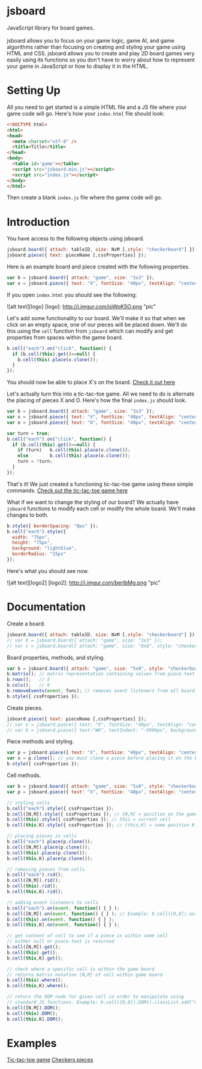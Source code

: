 # jsboard
JavaScript library for board games.
<br><br>
jsboard allows you to focus on your game logic, game AI, and game algorithms rather than focusing on creating and styling your game using HTML and CSS. jsboard allows you to create and play 2D board games very easily using its functions so you don't have to worry about how to represent your game in JavaScript or how to display it in the HTML. 

# Setting Up
All you need to get started is a simple HTML file and a JS file where your game code will go. Here's how your `index.html` file should look:

```html
<!DOCTYPE html>
<html>
<head>
  <meta charset="utf-8" />
  <title>Title</title>
</head>
<body>
  <table id='game'></table>
  <script src="jsboard.min.js"></script>
  <script src="index.js"></script>
</body>
</html>
```
Then create a blank `index.js` file where the game code will go.

# Introduction

You have access to the following objects using jsboard.

```javascript
jsboard.board({ attach: tableID, size: NxM [,style: "checkerboard"] });
jsboard.piece({ text: pieceName [,cssProperties] });
```

Here is an example board and piece created with the following properties.

```javascript
var b = jsboard.board({ attach: "game", size: "3x3" });
var x = jsboard.piece({ text: "X", fontSize: "40px", textAlign: "center" });
```
If you open `index.html` you should see the following:

![alt text][logo]
[logo]: http://i.imgur.com/ioWoK5O.png "pic"

Let's add some functionality to our board. We'll make it so that when we click on an empty space, one of our pieces will be placed down. We'll do this using the `cell` function from `jsboard` which can modify and get properties from spaces within the game board.

```javascript
b.cell("each").on("click", function() {
  if (b.cell(this).get()==null) {
    b.cell(this).place(x.clone());
  }
});
```
You should now be able to place X's on the board. [Check it out here](http://danielborowski.com/jsboard/demo/demo1.html)

Let's actually turn this into a tic-tac-toe game. All we need to do is alternate the placing of pieces X and O. Here's how the final `index.js` should look.

```javascript
var b = jsboard.board({ attach: "game", size: "3x3" });
var x = jsboard.piece({ text: "X", fontSize: "40px", textAlign: "center" });
var o = jsboard.piece({ text: "O", fontSize: "40px", textAlign: "center"});

var turn = true;
b.cell("each").on("click", function() {
  if (b.cell(this).get()==null) {
    if (turn)   b.cell(this).place(x.clone());
    else        b.cell(this).place(o.clone()); 
    turn = !turn;
  }
});
```

That's it! We just created a functioning tic-tac-toe game using these simple commands. [Check out the tic-tac-toe game here](http://danielborowski.com/jsboard/demo/demo2.html)

What if we want to change the styling of our board? We actually have `jsboard` functions to modify each cell or modify the whole board. We'll make changes to both.

```javascript
b.style({ borderSpacing: "8px" });
b.cell("each").style({ 
  width: "75px", 
  height: "75px", 
  background: "lightblue", 
  borderRadius: "15px" 
});
```
Here's what you should see now.

![alt text][logo2]
[logo2]: http://i.imgur.com/berlbMg.png "pic"

# Documentation

Create a board.
```javascript
jsboard.board({ attach: tableID, size: NxM [,style: "checkerboard"] });
// var b = jsboard.board({ attach: "game", size: "3x3" }); 
// var c = jsboard.board({ attach: "game", size: "8x8", style: "checkerboard" }); 
```

Board properties, methods, and styling.
```javascript
var b = jsboard.board({ attach: "game", size: "5x8", style: "checkerboard" }); 
b.matrix(); // matrix representation containing values from piece.text or null
b.rows();   // 5
b.cols();   // 8
b.removeEvents(event, func); // removes event listeners from all board spaces (see chessknight example)
b.style({ cssProperties });
```

Create pieces.
```javascript
jsboard.piece({ text: pieceName [,cssProperties] });
// var x = jsboard.piece({ text: "X", fontSize: "40px", textAlign: "center" });
// var k = jsboard.piece({ text:"WK", textIndent: "-9999px", background: "url('images/white.png') no-repeat", width: "50px", height: "50px", margin: "0 auto" });
```
Piece methods and styling.
```javascript
var p = jsboard.piece({ text: "X", fontSize: "40px", textAlign: "center" });
var x = p.clone(); // you must clone a piece before placing it on the board because jsboard.piece only serves as a piece schema and clone() gets it ready for the DOM
b.style({ cssProperties });
```

Cell methods.
```javascript
var b = jsboard.board({ attach: "game", size: "5x8", style: "checkerboard" }); 
var p = jsboard.piece({ text: "X", fontSize: "40px", textAlign: "center" });

// styling cells
b.cell("each").style({ cssProperties });
b.cell([N,M]).style({ cssProperties }); // [N,M] = position on the game board using matrix notation
b.cell(this).style({ cssProperties }); // this = current cell 
b.cell(this,K).style({ cssProperties }); // (this,K) = some position K spaces from this cell. Example: b.cell(this,3) represents the cell 3 spaces to the right of this cell (see examples folder)

// placing pieces in cells
b.cell("each").place(p.clone());
b.cell([N,M]).place(p.clone());
b.cell(this).place(p.clone());
b.cell(this,K).place(p.clone());

// removing pieces from cells
b.cell("each").rid();
b.cell([N,M]).rid();
b.cell(this).rid();
b.cell(this,K).rid();

// adding event listeners to cells
b.cell("each").on(event, function() { } ); 
b.cell([N,M]).on(event, function() { } ); // Example: b.cell([0,0]).on("click", function() { alert("clicked!"); } );
b.cell(this).on(event, function() { } );
b.cell(this,K).on(event, function() { } );

// get content of cell to see if a piece is within some cell 
// either null or piece.text is returned
b.cell([N,M]).get();
b.cell(this).get();
b.cell(this,K).get();

// check where a specific cell is within the game board 
// returns matrix notation [N,M] of cell within game board
b.cell(this).where();
b.cell(this,K).where();

// return the DOM node for given cell in order to manipulate using
// standard JS functions. Example: b.cell([0,0]).DOM().classList.add("myclass"); 
b.cell([N,M]).DOM();
b.cell(this).DOM();
b.cell(this,K).DOM();
```
# Examples

[Tic-tac-toe game](http://danielborowski.com/jsboard/demo/demo3.html)
[Checkers pieces](http://danielborowski.com/jsboard/demo/demo4.html)
